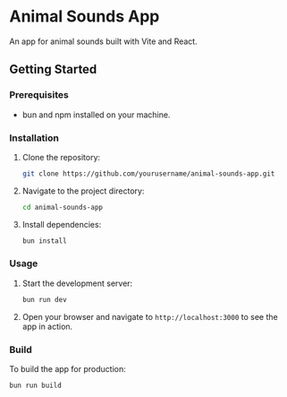 # Animal Sounds App

An app for animal sounds built with Vite and React.

## Getting Started

### Prerequisites

- bun and npm installed on your machine.

### Installation

1. Clone the repository:
   ```sh
   git clone https://github.com/yourusername/animal-sounds-app.git
   ```

2. Navigate to the project directory:
   ```sh
   cd animal-sounds-app
   ```

3. Install dependencies:
   ```sh
   bun install
   ```

### Usage

1. Start the development server:
   ```sh
   bun run dev
   ```

2. Open your browser and navigate to `http://localhost:3000` to see the app in action.

### Build

To build the app for production:
   ```sh
   bun run build
   ```